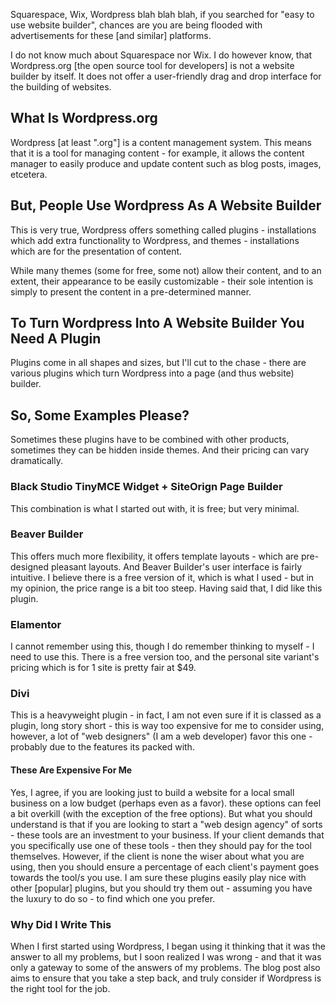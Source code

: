 Squarespace, Wix, Wordpress blah blah blah, if you searched for "easy to use website builder", chances are you are being flooded with advertisements for these [and similar] platforms. 
<!-- more --> 
I do not know much about Squarespace nor Wix. I do however know, that Wordpress.org [the open source tool for developers]  is not a website builder by itself. It does not offer a user-friendly drag and drop interface for the building of websites. 

## What Is Wordpress.org 
Wordpress [at least ".org"] is a content management system. This means that it is a tool for managing content -  for example, it allows the content manager to easily produce and update content such as blog posts, images, etcetera. 

## But, People Use Wordpress As  A Website Builder 
This is very true, Wordpress offers something called plugins - installations which add extra functionality to Wordpress, and themes - installations which are for the presentation of content. 

While many themes (some for free, some not) allow their content, and to an extent, their appearance to be easily customizable - their sole intention is simply to present the content in a pre-determined manner. 

## To Turn Wordpress Into A Website Builder You Need A Plugin 
Plugins come in all shapes and sizes, but I'll cut to the chase - there are various plugins which turn Wordpress into a page (and thus website) builder. 

## So, Some Examples Please? 
Sometimes these plugins have to be combined with other products, sometimes they can be hidden inside themes. And their pricing can vary dramatically. 

### Black Studio TinyMCE Widget  + SiteOrign Page Builder 
This combination is what I started out with, it is free; but very minimal. 

### Beaver Builder 
This offers much more flexibility, it offers template layouts - which are pre-designed pleasant layouts. And Beaver Builder's user interface is fairly intuitive. I believe there is a free version of it, which is what I used - but in my opinion, the price range is a bit too steep. Having said that, I did like this plugin. 

### Elamentor 
I cannot remember using this, though I do remember thinking to myself - I need to use this. There is a free version too, and the personal site variant's pricing which is for 1 site is pretty fair at $49. 

### Divi 
This is a heavyweight plugin - in fact, I am not even sure if it is classed as a plugin, long story short - this is way too expensive for me to consider using, however, a lot of "web designers" (I am a web developer) favor this one - probably due to the features its packed with. 

#### These Are Expensive For Me 
Yes, I agree, if you are looking just to build a website for a local small business on a low budget (perhaps even as a favor). these options can feel a bit overkill (with the exception of the free options). But what you should understand is that if you are looking to start a "web design agency" of sorts - these tools are an investment to your business. If your client demands that you specifically use one of these tools - then they should pay for the tool themselves. However, if the client is none the wiser about what you are using, then you should ensure a percentage of each client's payment goes towards the tool/s you use. I am sure these plugins easily play nice with other [popular] plugins, but you should try them out - assuming you have the luxury to do so - to find which one you prefer. 

### Why Did I Write This 
When I first started using Wordpress, I began using it thinking that it was the answer to all my problems, but I soon realized I was wrong - and that it was only a gateway to some of the answers of my problems. The blog post also aims to ensure that you take a step back, and truly consider if Wordpress is the right tool for the job. 
